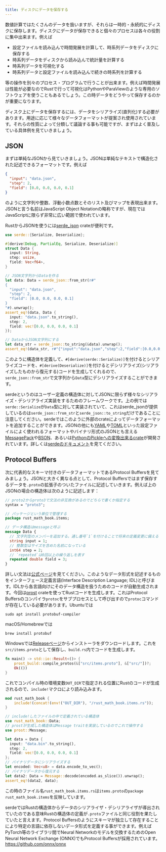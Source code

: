 ```yaml
---
title: ディスクにデータを保存する
---
```


数値計算ではたくさんのデータを扱いますが、それらは一時的・永続的にディスクに保存します。ディスクにデータが保存できると個々のプロセスは各々の役割に集中出来ます。例えば

- 設定ファイルを読み込んで時間発展を計算して、時系列データをディスクに保存する
- 時系列データをディスクから読み込んで統計量を計算する
- 時系列データを可視化する
- 時系列データと設定ファイルを読み込んで続きの時系列を計算する

等の操作を別々のプロセス・プログラムで行うことが出来ます。例えば時間発展は性能が必要なのでRustで行って可視化はPythonやParaViewのような専用のソフトウェアを使うこともあるでしょう。この時データをどうやって保存するのかが重要になります。

ディスク上にデータを保存するには、データをシリアライズ(直列化)する必要があります。用途に応じて様々なデータフォーマットが提案され使用されています。それらの性質によって分類して議論する事も可能ですが、まずはよく普及している具体例を見ていきましょう。

JSON
-----
まずは単純なJSONから見ていきましょう。JSONは単純なテキストで構造化された記述できるフォーマットです。例えば
```json
{
  "input": "data.json",
  "step": 2,
  "field": [0.0, 0.0, 0.0, 0.1]
}
```
のように文字列や整数、浮動小数点数とそのリスト及びマップを表現出来ます。JSONと言う名前はJavaScript Object Notationの略称ですが、現在ではJavaScriptに限らず非常に広い範囲で使われています。

RustからJSONを使うには[serde_json](https://docs.rs/serde_json/latest/serde_json/index.html) crateが便利です。

```rust
use serde::{Serialize, Deserialize};

#[derive(Debug, PartialEq, Serialize, Deserialize)]
struct Data {
  input: String,
  step: usize,
  field: Vec<f64>,
}

// JSON文字列からDataを作る
let data: Data = serde_json::from_str(r#"
{
  "input": "data.json",
  "step": 2,
  "field": [0.0, 0.0, 0.0, 0.1]
}
"#).unwrap();
assert_eq!(data, Data {
  input: "data.json".to_string(),
  step: 2,
  field: vec![0.0, 0.0, 0.0, 0.1]
});

// DataからJSON文字列にする
let data_str = serde_json::to_string(&data).unwrap();
assert_eq!(data_str, r#"{"input":"data.json","step":2,"field":[0.0,0.0,0.0,0.1]}"#);
```

このように構造体を定義して、`#[derive(serde::Serialize)]`を付けるとシリアライズコードを、`#[derive(Deserialize)]`を付けるとデシリアライズ(シリアライズしたものから復元する)コードを生成してくれるので、`serde_json::from_str`で文字列から`Data`型にデシリアライズすることができます。

serdeというのはユーザー定義の構造体に対してJSONに限らず様々なシリアライズ・デシリアライズ実装をするためのフレームワークです。上の例では`serde::Serialize`が`Data`型に対して実装されていて、これはserde_jsonが提供しているのは`serde_json::from_str`と`serde_json::to_string`だけであることに注意してください。serdeではこのように外部のcrateによってデータフォーマットを追加することができます。JSONの他にも[YAML](https://github.com/dtolnay/serde-yaml)や[TOML](https://docs.rs/toml/latest/toml/)といった設定ファイルによく使われるフォーマットやバイナリ形式のJSONとも言える[MessagePack](https://github.com/3Hren/msgpack-rust)や[BSON](https://github.com/mongodb/bson-rust)、あるいは[PythonのPickleへの変換出来るcrate](https://github.com/birkenfeld/serde-pickle)が開発されています。詳しくは[serdeのドキュメント](https://docs.rs/serde/latest/serde/index.html#data-formats)を見てください。

Protocol Buffers
----------------
次に代表的なスキーマ付きのデータフォーマットであるProtocol Buffersを見てみましょう。JSONと大きく異なる点として、Protocol Buffersではまず保存するデータを`.proto`の拡張子のついたファイルに記述していきます。例えば上のJSONの場合の構造体は次のように記述します：

```protobuf:src/items.proto
// proto2からproto3で文法の非互換があるのでどちらで書くか指定する
syntax = "proto3";

// パッケージという単位で管理する
package rust_math_book.items;

// データ構造はmessageと呼ぶ
message Data {
  // 文字列型のメンバーを追加する。通し番号`1`を付けることで将来の定義変更に備える
  string input = 1;
  // 整数型はサイズを含めた名前になっている
  int64 step = 2;
  // `repeated`は0回以上の繰り返しを表す
  repeated double field = 3;
}
```

詳しい文法は[公式ページ](https://protobuf.dev/programming-guides/proto3/)を見てください。このようなデータ形式を記述するものをインターフェース定義言語(Interface Description Language; IDL)と呼びます。IDLから各言語向けにそのデータ構造を扱うためのコードが自動生成されます。今回は[prost](https://docs.rs/prost/latest/prost/) crateを使ってRustコードを生成します。これはProtocol Buffersのコンパイラ`protoc`をサブプロセスとして呼び出すので`protoc`コマンドが存在している必要があります。Ubuntuでは

```shell
sudo apt install protobuf-compiler
```

macOS/Homebrewでは

```shell
brew install protobuf
```

Windowsでは[Releaseページ](https://github.com/protocolbuffers/protobuf/releases)からインストーラをダウンロードします。これを`src/items.proto`として保存し、`build.rs`内でコードを生成します。

```rust:build.rs
fn main() -> std::io::Result<()> {
    prost_build::compile_protos(&["src/items.proto"], &["src/"])?;
    Ok(())
}
```

これでコンパイル時の環境変数`OUT_DIR`で指定される位置にRustのコードが生成されるので、`include!`マクロにより読み込みます。

```rust
mod rust_math_book {
    include!(concat!(env!("OUT_DIR"), "/rust_math_book.items.rs"));
}

// include!したファイルの中で定義されている構造体
use rust_math_book::Data;
// prostが生成した構造体はMessage traitを実装しているのでこれで操作する
use prost::Message;

let data = Data {
  input: "data.bin".to_string(),
  step: 2,
  field: vec![0.0, 0.0, 0.0, 0.1]
};
// バイナリデータにシリアライズする
let encoded: Vec<u8> = data.encode_to_vec();
// バイナリデータから復元する
let data2: Data = Message::decode(encoded.as_slice()).unwrap();
assert_eq!(data2, data);
```

この時のファイル名`rust_math_book.items.rs`は`items.proto`の`package rust_math_book.items`を反映しています。

serdeではRustの構造体からデータのシリアライザ・デシリアライザが導出されていたのである意味Rustの構造体の定義が`.proto`ファイルと同じ役割を果たしていたと言えます。Protocol Buffersのようにスキーマが独立して存在することにより特定の言語に依存しないデータ形式を定義する事ができます。例えばPyTorch等のライブラリ間でNeural Networkのモデルを交換するためのOpen Neural Network Exchange (ONNX)でもProtocol Buffersが採用されています。
https://github.com/onnx/onnx
